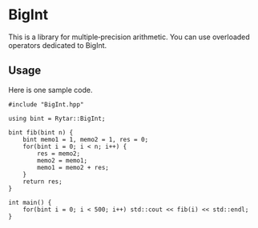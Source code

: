 # BigInt
This is a library for multiple‐precision arithmetic.
You can use overloaded operators dedicated to BigInt.

## Usage
Here is one sample code.
```
#include "BigInt.hpp"

using bint = Rytar::BigInt;

bint fib(bint n) {
    bint memo1 = 1, memo2 = 1, res = 0;
    for(bint i = 0; i < n; i++) {
        res = memo2;
        memo2 = memo1;
        memo1 = memo2 + res;
    }
    return res;
}

int main() {
    for(bint i = 0; i < 500; i++) std::cout << fib(i) << std::endl;
}
```
